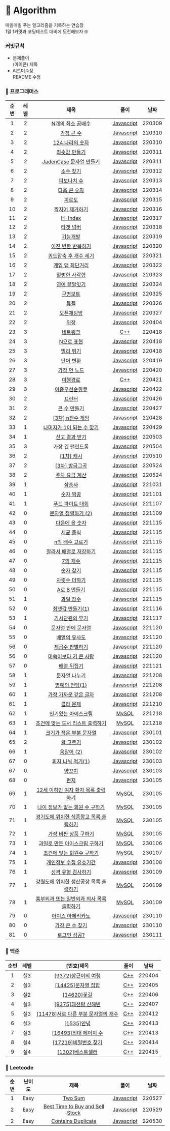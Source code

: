 # 📝 Algorithm
매일매일 푸는 알고리즘을 기록하는 연습장<br/>
1일 1커밋과 코딩테스트 대비에 도전해보자 🤓

### 커밋규칙
- 문제풀이<br/>(아이콘) 제목
- 리드미수정<br/> README 수정

### 🌱 프로그래머스
|순번|레벨|제목|풀이|날짜|
|:---:|:---:|:---:|:---:|:---:|
|1|2|[N개의 최소 공배수](https://programmers.co.kr/learn/courses/30/lessons/12953?language=javascript)|[Javascript](https://github.com/JHYOOOOON/DailyAlgorithm/blob/main/programmers/N%EA%B0%9C%EC%9D%98%EC%B5%9C%EC%86%8C%EA%B3%B5%EB%B0%B0%EC%88%98.js)|220309|
|2|2|[가장 큰 수](https://programmers.co.kr/learn/courses/30/lessons/42746?language=javascript)|[Javascript](https://github.com/JHYOOOOON/DailyAlgorithm/blob/main/programmers/%EA%B0%80%EC%9E%A5%ED%81%B0%EC%88%98.js)|220310|
|3|2|[124 나라의 숫자](https://programmers.co.kr/learn/courses/30/lessons/12899)|[Javascript](https://github.com/JHYOOOOON/DailyAlgorithm/blob/main/programmers/124%EB%82%98%EB%9D%BC%EC%9D%98%EC%88%AB%EC%9E%90.js)|220310|
|4|2|[최솟값 만들기](https://programmers.co.kr/learn/courses/30/lessons/12941)|[Javascript](https://github.com/JHYOOOOON/DailyAlgorithm/blob/main/programmers/%EC%B5%9C%EC%86%9F%EA%B0%92%EB%A7%8C%EB%93%A4%EA%B8%B0.js)|220311|
|5|2|[JadenCase 문자열 만들기](https://programmers.co.kr/learn/courses/30/lessons/12951?language=javascript)|[Javascript](https://github.com/JHYOOOOON/DailyAlgorithm/blob/main/programmers/JadenCase%EB%AC%B8%EC%9E%90%EC%97%B4%EB%A7%8C%EB%93%A4%EA%B8%B0.js)|220311|
|6|2|[소수 찾기](https://programmers.co.kr/learn/courses/30/lessons/42839?language=javascript)|[Javascript](https://github.com/JHYOOOOON/DailyAlgorithm/blob/main/programmers/%EC%86%8C%EC%88%98%EC%B0%BE%EA%B8%B0.js)|220312|
|7|2|[피보나치 수](https://programmers.co.kr/learn/courses/30/lessons/12945?language=javascript)|[Javascript](https://github.com/JHYOOOOON/DailyAlgorithm/blob/main/programmers/%ED%94%BC%EB%B3%B4%EB%82%98%EC%B9%98%EC%88%98.js)|220313|
|8|2|[다음 큰 숫자](https://programmers.co.kr/learn/courses/30/lessons/12911?language=javascript)|[Javascript](https://github.com/JHYOOOOON/DailyAlgorithm/blob/768e4c75a505ede57075e77fe4520610a9fc821d/programmers/%EB%8B%A4%EC%9D%8C%ED%81%B0%EC%88%AB%EC%9E%90.js)|220314|
|9|2|[피로도](https://programmers.co.kr/learn/courses/30/lessons/87946)|[Javascript](https://github.com/JHYOOOOON/DailyAlgorithm/blob/422e4d64b6d893038609a6f24a61f77fb5ebcd7b/programmers/%ED%94%BC%EB%A1%9C%EB%8F%84.js)|220315|
|10|2|[짝지어 제거하기](https://programmers.co.kr/learn/courses/30/lessons/12973)|[Javascript](https://github.com/JHYOOOOON/DailyAlgorithm/blob/main/programmers/%EC%A7%9D%EC%A7%80%EC%96%B4%EC%A0%9C%EA%B1%B0%ED%95%98%EA%B8%B0.js)|220316|
|11|2|[H-Index](https://programmers.co.kr/learn/courses/30/lessons/42747?language=javascript)|[Javascript](https://github.com/JHYOOOOON/DailyAlgorithm/blob/main/programmers/H-index.js)|220317|
|12|2|[타겟 넘버](https://programmers.co.kr/learn/courses/30/lessons/43165)|[Javascript](https://github.com/JHYOOOOON/DailyAlgorithm/blob/main/programmers/%ED%83%80%EA%B2%9F%EB%84%98%EB%B2%84.js)|220318|
|13|2|[기능개발](https://programmers.co.kr/learn/courses/30/lessons/42586?language=javascript)|[Javascript](https://github.com/JHYOOOOON/DailyAlgorithm/blob/main/programmers/%EA%B8%B0%EB%8A%A5%EA%B0%9C%EB%B0%9C.js)|220319|
|14|2|[이진 변환 반복하기](https://programmers.co.kr/learn/courses/30/lessons/70129?language=javascript)|[Javascript](https://github.com/JHYOOOOON/DailyAlgorithm/blob/main/programmers/%EC%9D%B4%EC%A7%84%EB%B3%80%ED%99%98%EB%B0%98%EB%B3%B5%ED%95%98%EA%B8%B0.js)|220320|
|15|2|[쿼드압축 후 개수 세기](https://programmers.co.kr/learn/courses/30/lessons/68936?language=javascript)|[Javascript](https://github.com/JHYOOOOON/DailyAlgorithm/blob/main/programmers/%EC%BF%BC%EB%93%9C%EC%95%95%EC%B6%95%ED%9B%84%EA%B0%9C%EC%88%98%EC%84%B8%EA%B8%B0.js)|220321|
|16|2|[게임 맵 최단거리](https://programmers.co.kr/learn/courses/30/lessons/1844?language=javascript)|[Javascript](https://github.com/JHYOOOOON/DailyAlgorithm/blob/main/programmers/%EA%B2%8C%EC%9E%84%EB%A7%B5%EC%B5%9C%EB%8B%A8%EA%B1%B0%EB%A6%AC.js)|220322|
|17|2|[멀쩡한 사각형](https://programmers.co.kr/learn/courses/30/lessons/62048)|[Javascript](https://github.com/JHYOOOOON/DailyAlgorithm/blob/main/programmers/%EB%A9%80%EC%A9%A1%ED%95%9C%EC%82%AC%EA%B0%81%ED%98%95.js)|220323|
|18|2|[영어 끝말잇기](https://programmers.co.kr/learn/courses/30/lessons/12981)|[Javascript](https://github.com/JHYOOOOON/DailyAlgorithm/blob/main/programmers/%EC%98%81%EC%96%B4%EB%81%9D%EB%A7%90%EC%9E%87%EA%B8%B0.js)|220324|
|19|2|[구명보트](https://programmers.co.kr/learn/courses/30/lessons/42885?language=javascript)|[Javascript](https://github.com/JHYOOOOON/DailyAlgorithm/blob/main/programmers/%EA%B5%AC%EB%AA%85%EB%B3%B4%ED%8A%B8.js)|220325|
|20|2|[튜플](https://programmers.co.kr/learn/courses/30/lessons/64065?language=javascript)|[Javascript](https://github.com/JHYOOOOON/DailyAlgorithm/blob/main/programmers/%ED%8A%9C%ED%94%8C.js)|220326|
|21|2|[오픈채팅방](https://programmers.co.kr/learn/courses/30/lessons/42888?language=javascript)|[Javascript](https://github.com/JHYOOOOON/DailyAlgorithm/blob/main/programmers/%EC%98%A4%ED%94%88%EC%B1%84%ED%8C%85%EB%B0%A9.js)|220327|
|22|2|[위장](https://programmers.co.kr/learn/courses/30/lessons/42578?language=javascript)|[Javascript](https://github.com/JHYOOOOON/DailyAlgorithm/blob/main/programmers/%EC%9C%84%EC%9E%A5.js)|220404|
|23|3|[네트워크](https://programmers.co.kr/learn/courses/30/lessons/43162)|[C++](https://github.com/JHYOOOOON/DailyAlgorithm/blob/main/programmers/%EB%84%A4%ED%8A%B8%EC%9B%8C%ED%81%AC.cpp)|220418|
|24|3|[N으로 표현](https://programmers.co.kr/learn/courses/30/lessons/42895?language=javascript)|[Javascript](https://github.com/JHYOOOOON/DailyAlgorithm/blob/main/programmers/N%EC%9C%BC%EB%A1%9C%ED%91%9C%ED%98%84.js)|220418|
|25|3|[멀리 뛰기](https://programmers.co.kr/learn/courses/30/lessons/12914?language=javascript)|[Javascript](https://github.com/JHYOOOOON/DailyAlgorithm/blob/main/programmers/%EB%A9%80%EB%A6%AC%EB%9B%B0%EA%B8%B0.js)|220418|
|26|3|[단어 변환](https://programmers.co.kr/learn/courses/30/lessons/43163?language=javascript)|[Javascript](https://github.com/JHYOOOOON/DailyAlgorithm/blob/main/programmers/%EB%8B%A8%EC%96%B4%EB%B3%80%ED%99%98.js)|220419|
|27|3|[가장 먼 노드](https://programmers.co.kr/learn/courses/30/lessons/49189)|[Javascript](https://github.com/JHYOOOOON/DailyAlgorithm/blob/main/programmers/%EA%B0%80%EC%9E%A5%EB%A8%BC%EB%85%B8%EB%93%9C.js)|220420|
|28|3|[여행경로](https://programmers.co.kr/learn/courses/30/lessons/43164)|[C++](https://github.com/JHYOOOOON/DailyAlgorithm/blob/main/programmers/%EC%97%AC%ED%96%89%EA%B2%BD%EB%A1%9C.cpp)|220421|
|29|3|[이중우선순위큐](https://programmers.co.kr/learn/courses/30/lessons/42628?language=javascript)|[Javascript](https://github.com/JHYOOOOON/DailyAlgorithm/blob/main/programmers/%EC%9D%B4%EC%A4%91%EC%9A%B0%EC%84%A0%EC%88%9C%EC%9C%84%ED%81%90.js)|220422|
|30|2|[프린터](https://programmers.co.kr/learn/courses/30/lessons/42587?language=javascript)|[Javascript](https://github.com/JHYOOOOON/Algorithm/blob/main/programmers/%ED%94%84%EB%A6%B0%ED%84%B0.js)|220426|
|31|2|[큰 수 만들기](https://programmers.co.kr/learn/courses/30/lessons/42883)|[Javascript](https://github.com/JHYOOOOON/Algorithm/blob/main/programmers/%ED%81%B0%EC%88%98%EB%A7%8C%EB%93%A4%EA%B8%B0.cpp)|220427|
|32|2|[[3차] n진수 게임](https://programmers.co.kr/learn/courses/30/lessons/17687)|[Javascript](https://github.com/JHYOOOOON/Algorithm/blob/main/programmers/N%EC%A7%84%EC%88%98%EA%B2%8C%EC%9E%84.js)|220428|
|33|1|[나머지가 1이 되는 수 찾기](https://programmers.co.kr/learn/courses/30/lessons/87389)|[Javascript](https://github.com/JHYOOOOON/Algorithm/blob/main/programmers/%EB%82%98%EB%A8%B8%EC%A7%80%EA%B0%801%EC%9D%B4%EB%90%98%EB%8A%94%EC%88%98%EC%B0%BE%EA%B8%B0.js)|220429|
|34|1|[신고 결과 받기](https://programmers.co.kr/learn/courses/30/lessons/92334)|[Javascript](https://github.com/JHYOOOOON/Algorithm/blob/main/programmers/%EC%8B%A0%EA%B3%A0%EA%B2%B0%EA%B3%BC%EB%B0%9B%EA%B8%B0.js)|220503|
|35|3|[가장 긴 팰린드롬](https://programmers.co.kr/learn/courses/30/lessons/12904)|[Javascript](https://github.com/JHYOOOOON/Algorithm/blob/main/programmers/%EA%B0%80%EC%9E%A5%EA%B8%B4%ED%8C%B0%EB%A6%B0%EB%93%9C%EB%A1%AC.js)|220504|
|36|2|[[1차] 캐시](https://programmers.co.kr/learn/courses/30/lessons/17680?language=javascript)|[Javascript](https://github.com/JHYOOOOON/Algorithm/blob/main/programmers/%5B1%EC%B0%A8%5D%EC%BA%90%EC%8B%9C.js)|220510|
|37|2|[[3차] 방금그곡](https://programmers.co.kr/learn/courses/30/lessons/17683#)|[Javascript](https://github.com/JHYOOOOON/Algorithm/blob/main/programmers/%5B3%EC%B0%A8%5D%20%EB%B0%A9%EA%B8%88%EA%B7%B8%EA%B3%A1.js)|220524|
|38|2|[주차 요금 계산](https://programmers.co.kr/learn/courses/30/lessons/92341)|[Javascript](https://github.com/JHYOOOOON/Algorithm/blob/main/programmers/%EC%A3%BC%EC%B0%A8%20%EC%9A%94%EA%B8%88%20%EA%B3%84%EC%82%B0.js)|220524|
|39|1|[삼총사](https://school.programmers.co.kr/learn/courses/30/lessons/131705)|[Javascript](https://github.com/JHYOOOOON/Algorithm/blob/main/programmers/%EC%82%BC%EC%B4%9D%EC%82%AC.js)|221031|
|40|1|[숫자 짝꿍](https://school.programmers.co.kr/learn/courses/30/lessons/131128)|[Javascript](https://github.com/JHYOOOOON/Algorithm/blob/main/programmers/%EC%88%AB%EC%9E%90%EC%A7%9D%EA%BF%8D.js)|221101|
|41|1|[푸드 파이트 대회](https://school.programmers.co.kr/learn/courses/30/lessons/134240)|[Javascript](https://github.com/JHYOOOOON/Algorithm/commit/977de2381ee88ac150ee6926376cc8036f9557ad#diff-5e4a0fa336cdbfb49b279d28159f5bb28f599f2b6799a85fb9979af5ed83a5bd)|221107|
|42|0|[문자열 정렬하기 (2)](https://school.programmers.co.kr/learn/courses/30/lessons/120911)|[Javascript](https://github.com/JHYOOOOON/Algorithm/commit/c16d75825e3e948ea73525d4c1db15b904a4c2a9)|221109|
|43|0|[다음에 올 숫자](https://school.programmers.co.kr/learn/courses/30/lessons/120924)|[Javascript](https://github.com/JHYOOOOON/Algorithm/commit/807757aea6239c8784fca121a001904eb4349855)|221115|
|44|0|[세균 증식](https://school.programmers.co.kr/learn/courses/30/lessons/120910)|[Javascript](https://github.com/JHYOOOOON/Algorithm/commit/e0719a3b62f34a984d79ef00eed938170e826439)|221115|
|45|0|[n의 배수 고르기](https://school.programmers.co.kr/learn/courses/30/lessons/120905)|[Javascript](https://github.com/JHYOOOOON/Algorithm/commit/d5d482f79c5ef4328c3b7ea850e8605d7a8494e6)|221115|
|46|0|[잘라서 배열로 저장하기](https://school.programmers.co.kr/learn/courses/30/lessons/120913)|[Javascript](https://github.com/JHYOOOOON/Algorithm/commit/5cdf5e19910950f2736b0610cd023fe965cc009b)|221115|
|47|0|[7의 개수](https://school.programmers.co.kr/learn/courses/30/lessons/120912)|[Javascript](https://github.com/JHYOOOOON/Algorithm/commit/3d632f7b0533efe803d2baec8f40d6e5e64bb83b)|221115|
|48|0|[숫자 찾기](https://school.programmers.co.kr/learn/courses/30/lessons/120904)|[Javascript](https://github.com/JHYOOOOON/Algorithm/commit/6454a8d6bc3e3bb5036dd91489cf89f482c14812)|221115|
|49|0|[자릿수 더하기](https://school.programmers.co.kr/learn/courses/30/lessons/120906)|[Javascript](https://github.com/JHYOOOOON/Algorithm/commit/0b182fd3ca17f46948289032869bf1bb1c3aaf60)|221115|
|50|0|[A로 B 만들기](https://school.programmers.co.kr/learn/courses/30/lessons/120886)|[Javascript](https://github.com/JHYOOOOON/Algorithm/commit/a2ad10a2d0ff699d46e2ca36289912956b3c72ed)|221115|
|51|1|[과일 장수](https://school.programmers.co.kr/learn/courses/30/lessons/135808)|[Javascript](https://github.com/JHYOOOOON/Algorithm/commit/0797f4198cf18eb9b7410c3af843ae6118c3a1b3)|221115|
|52|0|[최댓값 만들기(1)](https://school.programmers.co.kr/learn/courses/30/lessons/120847)|[Javascript](https://github.com/JHYOOOOON/Algorithm/commit/3d657f3e4d29db70585a870e634a741586240155)|221116|
|53|1|[기사단원의 무기](https://school.programmers.co.kr/learn/courses/30/lessons/136798)|[Javascript](https://github.com/JHYOOOOON/Algorithm/commit/dfaaf663ad9f3abe3e3ba72d7c9c352fff98cf0c)|221117|
|54|0|[문자열 안에 문자열](https://school.programmers.co.kr/learn/courses/30/lessons/120908)|[Javascript](https://github.com/JHYOOOOON/Algorithm/commit/1ced976ca77f6d68062d40d888ca22bb1970191c)|221120|
|55|0|[배열의 유사도](https://school.programmers.co.kr/learn/courses/30/lessons/120903)|[Javascript](https://github.com/JHYOOOOON/Algorithm/commit/aacda5563714efef7daf2fb4153468bcfa3076c1)|221120|
|56|0|[제곱수 판별하기](https://school.programmers.co.kr/learn/courses/30/lessons/120909)|[Javascript](https://github.com/JHYOOOOON/Algorithm/commit/59a2fd8361828ba5168458c924618f26a3178660)|221120|
|56|0|[머쓱이보다 키 큰 사람](https://school.programmers.co.kr/learn/courses/30/lessons/120585)|[Javascript](https://github.com/JHYOOOOON/Algorithm/commit/75c9a94407443ee3cddb04bd132a147d528a5808)|221120|
|57|0|[배열 뒤집기](https://school.programmers.co.kr/learn/courses/30/lessons/120821)|[Javascript](https://github.com/JHYOOOOON/Algorithm/commit/5c336ed028385ebfebe2ce6112da993cdd25dc60)|221121|
|58|1|[문자열 나누기](https://school.programmers.co.kr/learn/courses/30/lessons/140108)|[Javascript](https://github.com/JHYOOOOON/Algorithm/commit/e26ab454aa09074d48fce6f6caff42560a6b1679g)|221208|
|59|1|[명예의 전당(1)](https://school.programmers.co.kr/learn/courses/30/lessons/138477)|[Javascript](https://github.com/JHYOOOOON/Algorithm/commit/45e368d59f2688004bb48f9b142d6538a523691f)|221208|
|60|1|[가장 가까운 같은 글자](https://school.programmers.co.kr/learn/courses/30/lessons/142086)|[Javascript](https://github.com/JHYOOOOON/Algorithm/commit/706ee9f129ece91c927bd9926fc05cc014ab7d6c)|221208|
|61|1|[콜라 문제](https://school.programmers.co.kr/learn/courses/30/lessons/132267)|[Javascript](https://github.com/JHYOOOOON/Algorithm/commit/924cfaa3522720f8f88ed2370c253addf36cd36a)|221210|
|62|1|[인기있는 아이스크림](https://school.programmers.co.kr/learn/courses/30/lessons/133024)|[MySQL](https://github.com/JHYOOOOON/Algorithm/commit/01b4f2bab31d7ff138adf28b05d599559d2ef5b1)|221218|
|63|1|[조건에 맞는 도서 리스트 출력하기](https://school.programmers.co.kr/learn/courses/30/lessons/144853)|[MySQL](https://github.com/JHYOOOOON/Algorithm/commit/80ba033084d2d3de377720fa059073848bb191bc)|221218|
|64|1|[크기가 작은 부분 문자열](https://school.programmers.co.kr/learn/courses/30/lessons/147355)|[Javascript](https://github.com/JHYOOOOON/Algorithm/commit/6eca6223e2998c8e30c38afa160038c09321093b)|230101|
|65|2|[귤 고르기](https://school.programmers.co.kr/learn/courses/30/lessons/138476)|[Javascript](https://github.com/JHYOOOOON/Algorithm/commit/9f79fdd3c4b77288dd561c886bb63f7654604f0e)|230102|
|66|1|[옹알이 (2)](https://school.programmers.co.kr/learn/courses/30/lessons/133499)|[Javascript](https://github.com/JHYOOOOON/Algorithm/commit/e09d95115f5e5d0c7a174cb9b45caeb1bddb91e4)|230102|
|67|0|[피자 나눠 먹기(1)](https://school.programmers.co.kr/learn/courses/30/lessons/120814)|[Javascript](https://github.com/JHYOOOOON/Algorithm/blob/main/programmers/%ED%94%BC%EC%9E%90%EB%82%98%EB%88%A0%EB%A8%B9%EA%B8%B0(1).js)|230103|
|67|0|[양꼬치](https://school.programmers.co.kr/learn/courses/30/lessons/120830)|[Javascript](https://github.com/JHYOOOOON/Algorithm/commit/09994fd55248e0a9ac49f060634e89e1251d85a9)|230103|
|68|0|[편지](https://school.programmers.co.kr/learn/courses/30/lessons/120898)|[Javascript](https://github.com/JHYOOOOON/Algorithm/commit/1fe387c2ee29d309ccec0f948c38a6e7dae0d2ab)|230105|
|69|1|[12세 이하인 여자 환자 목록 출력하기](https://school.programmers.co.kr/learn/courses/30/lessons/132201)|[MySQL](https://github.com/JHYOOOOON/Algorithm/commit/757a06c430b884f462e55cd6690559a85ecfe769)|230105|
|70|1|[나이 정보가 없는 회원 수 구하기](https://school.programmers.co.kr/learn/courses/30/lessons/131528)|[MySQL](https://github.com/JHYOOOOON/Algorithm/commit/dc6984bcea87ed898cb7551db43bb263ce802451)|230105|
|71|1|[경기도에 위치한 식품창고 목록 출력하기](https://school.programmers.co.kr/learn/courses/30/lessons/131114)|[MySQL](https://github.com/JHYOOOOON/Algorithm/commit/7fcfc63478fea1644348e21152b36e8486e0dac0)|230105|
|72|1|[가장 비싼 상품 구하기](https://school.programmers.co.kr/learn/courses/30/lessons/131697)|[MySQL](https://github.com/JHYOOOOON/Algorithm/commit/8a9a7d2861e165548007a18447423be676fe6dbb)|230105|
|73|1|[과일로 만든 아이스크림 구하기](https://school.programmers.co.kr/learn/courses/30/lessons/133025)|[MySQL](https://github.com/JHYOOOOON/Algorithm/commit/a3b1c971a9b4c1385747441c5d4b810b238e1993)|230106|
|74|1|[조건에 맞는 회원수 구하기](https://school.programmers.co.kr/learn/courses/30/lessons/131535)|[MySQL](https://github.com/JHYOOOOON/Algorithm/commit/323e7111b14fb515e00c3bbe5d948d6df9a99704)|230107|
|75|1|[개인정보 수집 유효기간](https://school.programmers.co.kr/learn/courses/30/lessons/150370)|[Javascript](https://github.com/JHYOOOOON/Algorithm/commit/a7f16b9a9335d89d12a6935351581b914b8a8d65)|230108|
|76|1|[성격 유형 검사하기](https://school.programmers.co.kr/learn/courses/30/lessons/118666)|[Javascript](https://github.com/JHYOOOOON/Algorithm/commit/7428d2894cdf7a469ed6aa46ddf74618b50d5677)|230109|
|77|1|[강원도에 위치한 생산공장 목록 출력하기](https://school.programmers.co.kr/learn/courses/30/lessons/131112)|[MySQL](https://github.com/JHYOOOOON/Algorithm/blob/main/programmers/%EA%B0%95%EC%9B%90%EB%8F%84%EC%97%90%EC%9C%84%EC%B9%98%ED%95%9C%EC%83%9D%EC%82%B0%EA%B3%B5%EC%9E%A5%EB%AA%A9%EB%A1%9D%EC%B6%9C%EB%A0%A5%ED%95%98%EA%B8%B0.sql)|230109|
|78|1|[흉부외과 또는 일반외과 의사 목록 출력하기](https://school.programmers.co.kr/learn/courses/30/lessons/132203)|[MySQL](https://github.com/JHYOOOOON/Algorithm/commit/fcd90184a76341c119366dcf698c0362888a630e)|230109|
|79|0|[아이스 아메리카노](https://school.programmers.co.kr/learn/courses/30/lessons/120819)|[Javascript](https://github.com/JHYOOOOON/Algorithm/commit/c53270f1d446c199c6b0fdb29827c03475870af0)|230110|
|80|0|[가장 큰 수 찾기](https://school.programmers.co.kr/learn/courses/30/lessons/120899)|[Javascript](https://github.com/JHYOOOOON/Algorithm/commit/ca7addb3b6a0abb6c1e7173efc69e1a13930f09a)|230110|
|81|0|[로그인 성공?](https://school.programmers.co.kr/learn/courses/30/lessons/120883)|[Javascript](https://github.com/JHYOOOOON/Algorithm/commit/8022151fa53719e9dc217e078ec8cf272e59d97a)|230111|

### 🌊 백준
|순번|레벨|[번호]제목|풀이|날짜|
|:---:|:---:|:---:|:---:|:---:|
|1|실3|[[9372]상근이의 여행](https://www.acmicpc.net/problem/9372)|[C++](https://github.com/JHYOOOOON/DailyAlgorithm/blob/main/boj/%EC%83%81%EA%B7%BC%EC%9D%B4%EC%9D%98%EC%97%AC%ED%96%89.cpp)|220404|
|2|실3|[[14425]문자열 집합](https://www.acmicpc.net/problem/14425)|[C++](https://github.com/JHYOOOOON/DailyAlgorithm/blob/main/boj/14425.cpp)|220405|
|3|실2|[[14620]꽃길](https://www.acmicpc.net/problem/14620)|[C++](https://github.com/JHYOOOOON/DailyAlgorithm/blob/main/boj/14620.cpp)|220406|
|4|실3|[[9375]패션왕 신해빈](https://www.acmicpc.net/problem/9375)|[C++](https://github.com/JHYOOOOON/DailyAlgorithm/blob/main/boj/9375.cpp)|220407|
|5|실3|[[11478]서로 다른 부분 문자열의 개수](https://www.acmicpc.net/problem/11478)|[C++](https://github.com/JHYOOOOON/DailyAlgorithm/blob/main/boj/11478.cpp)|220412|
|6|실3|[[1535]안녕](https://www.acmicpc.net/problem/1535)|[C++](https://github.com/JHYOOOOON/DailyAlgorithm/blob/main/boj/1535.cpp)|220413|
|7|실3|[[16493]최대 페이지 수](https://www.acmicpc.net/problem/16493)|[C++](https://github.com/JHYOOOOON/DailyAlgorithm/blob/main/boj/16493.cpp)|220413|
|8|실4|[[17219]비밀번호 찾기](https://www.acmicpc.net/problem/17219)|[C++](https://github.com/JHYOOOOON/DailyAlgorithm/blob/main/boj/17219.cpp)|220414|
|9|실4|[[1302]베스트셀러](https://www.acmicpc.net/problem/1302)|[C++](https://github.com/JHYOOOOON/DailyAlgorithm/blob/main/boj/1302.cpp)|220415|

### 🌟 Leetcode
|순번|난이도|제목|풀이|날짜|
|:---:|:---:|:---:|:---:|:---:|
|1|Easy|[Two Sum](https://leetcode.com/problems/two-sum/submissions/)|[Javascript](https://github.com/JHYOOOOON/Algorithm/blob/main/leetcode/TwoSum.js)|220527|
|2|Easy|[Best Time to Buy and Sell Stock](https://leetcode.com/problems/best-time-to-buy-and-sell-stock/)|[Javascript](https://github.com/JHYOOOOON/Algorithm/blob/main/leetcode/121.js)|220529|
|2|Easy|[Contains Duplicate](https://leetcode.com/problems/contains-duplicate/)|[Javascript](https://github.com/JHYOOOOON/Algorithm/blob/main/leetcode/217.js)|220530|